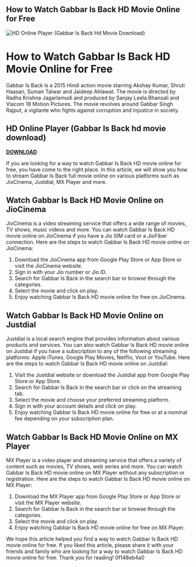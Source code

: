 ## How to Watch Gabbar Is Back HD Movie Online for Free

 
![HD Online Player (Gabbar Is Back Hd Movie Download)](https://encrypted-tbn3.gstatic.com/images?q=tbn:ANd9GcRLcYhu1zVpiymTvtwMUFX93Yl35N1abkXTD456BB-d8im5B-OcY7lGeD47)

 
# How to Watch Gabbar Is Back HD Movie Online for Free
 
Gabbar Is Back is a 2015 Hindi action movie starring Akshay Kumar, Shruti Haasan, Suman Talwar and Jaideep Ahlawat. The movie is directed by Radha Krishna Jagarlamudi and produced by Sanjay Leela Bhansali and Viacom 18 Motion Pictures. The movie revolves around Gabbar Singh Rajput, a vigilante who fights against corruption and injustice in society.
 
## HD Online Player (Gabbar Is Back hd movie download)


[**DOWNLOAD**](https://www.google.com/url?q=https%3A%2F%2Furllie.com%2F2tKe0O&sa=D&sntz=1&usg=AOvVaw1vk8bxd963iDUCYKzN47ir)

 
If you are looking for a way to watch Gabbar Is Back HD movie online for free, you have come to the right place. In this article, we will show you how to stream Gabbar Is Back full movie online on various platforms such as JioCinema, Justdial, MX Player and more.
 
## Watch Gabbar Is Back HD Movie Online on JioCinema
 
JioCinema is a video streaming service that offers a wide range of movies, TV shows, music videos and more. You can watch Gabbar Is Back HD movie online on JioCinema if you have a Jio SIM card or a JioFiber connection. Here are the steps to watch Gabbar Is Back HD movie online on JioCinema:
 
1. Download the JioCinema app from Google Play Store or App Store or visit the JioCinema website.
2. Sign in with your Jio number or Jio ID.
3. Search for Gabbar Is Back in the search bar or browse through the categories.
4. Select the movie and click on play.
5. Enjoy watching Gabbar Is Back HD movie online for free on JioCinema.

## Watch Gabbar Is Back HD Movie Online on Justdial
 
Justdial is a local search engine that provides information about various products and services. You can also watch Gabbar Is Back HD movie online on Justdial if you have a subscription to any of the following streaming platforms: Apple iTunes, Google Play Movies, Netflix, Voot or YouTube. Here are the steps to watch Gabbar Is Back HD movie online on Justdial:

1. Visit the Justdial website or download the Justdial app from Google Play Store or App Store.
2. Search for Gabbar Is Back in the search bar or click on the streaming tab.
3. Select the movie and choose your preferred streaming platform.
4. Sign in with your account details and click on play.
5. Enjoy watching Gabbar Is Back HD movie online for free or at a nominal fee depending on your subscription plan.

## Watch Gabbar Is Back HD Movie Online on MX Player
 
MX Player is a video player and streaming service that offers a variety of content such as movies, TV shows, web series and more. You can watch Gabbar Is Back HD movie online on MX Player without any subscription or registration. Here are the steps to watch Gabbar Is Back HD movie online on MX Player:

1. Download the MX Player app from Google Play Store or App Store or visit the MX Player website.
2. Search for Gabbar Is Back in the search bar or browse through the categories.
3. Select the movie and click on play.
4. Enjoy watching Gabbar Is Back HD movie online for free on MX Player.

We hope this article helped you find a way to watch Gabbar Is Back HD movie online for free. If you liked this article, please share it with your friends and family who are looking for a way to watch Gabbar Is Back HD movie online for free. Thank you for reading!
 0f148eb4a0

